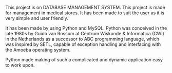 This project is on DATABASE MANAGEMENT SYSTEM. This project is made for management in medical stores.  It has been made to suit the user as it is very simple and user friendly. 

It has been made by using Python and MySQL. Python was conceived in the late 1980s by Guido van Rossum at Centrum Wiskunde & Informatica (CWI) in the Netherlands as a successor to ABC programming language, which was inspired by SETL, capable of exception handling and interfacing with the Amoeba operating system.

Python made making of such a complicated and dynamic application easy to work upon.
